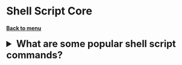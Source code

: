 <h1>Shell Script Core</h1> 
<h4> 

[Back to menu](..%2FMenu.md)

</h4>

[//]: # (What are some popular shell script commands?)
<details>
    <summary style="font-size: 25px;">
        <b>
            What are some popular shell script commands?
        </b>
    </summary>
<br>

Shell scripting is a powerful tool for automating tasks
in Unix-like operating systems.

1. `#! /bin/bash` (Shebang) -
   This line at the top of the script identifies the script interpreter.

2. Variables - Variables in shell scripting are defined directly,
   like `VARNAME="Hello, World!"`.

3. Command substitution - `$(command)` or `` `command` ``
   will run the command and replace itself with the command’s output.

4. Conditional statements - `if`, `elif`, `else`, and `fi`
   (`fi` - is the end of statement)
   are used to perform conditional operations.

```bash
if [ "$VARNAME" == "value" ]
then
  echo "Condition is true."
fi
```

5. `for` loops - Iterating over a sequence of numbers, files, or strings.

```bash
for i in {1..5}
do
  echo "Number: $i"
done
```

6. `while` loops - Executes a block of statements as long as a condition is true.

7. `case` - This command is used to perform different actions 
based on the value of a variable.

8. `function` or `funcname()` - These commands define a subroutine or function.

9. `read` - Reads user input.

```bash
read -p 'Enter your name: ' name
```

10. `echo` - This command outputs the arguments it is given.

11. `exit` - Ends the shell script and returns a status (0 for success by default).

</details>
<br>



